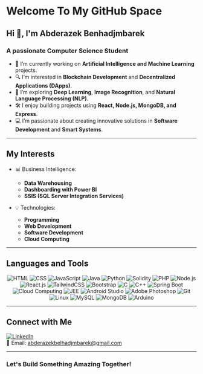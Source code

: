 # Welcome To My GitHub Space

## Hi 👋, I'm Abderazek Benhadjmbarek  
### A passionate Computer Science Student  

- 🌟 I’m currently working on **Artificial Intelligence and Machine Learning** projects.
- 🔍 I’m interested in **Blockchain Development** and **Decentralized Applications (DApps)**.
- 🤖 I’m exploring **Deep Learning**, **Image Recognition**, and **Natural Language Processing (NLP)**.
- 🛠️ I enjoy building projects using **React, Node.js, MongoDB, and Express**.
- 💻 I’m passionate about creating innovative solutions in **Software Development** and **Smart Systems**.

---

## My Interests

- 📊 Business Intelligence:  
  - **Data Warehousing**
  - **Dashboarding with Power BI**
  - **SSIS (SQL Server Integration Services)**  

- 💡 Technologies:
  - **Programming**    
  - **Web Development**
  - **Software Development**
  - **Cloud Computing**


---

## Languages and Tools  
<p align="center">
  <img src="https://img.shields.io/badge/HTML-orange?style=for-the-badge&logo=html5" alt="HTML" />
  <img src="https://img.shields.io/badge/CSS-blue?style=for-the-badge&logo=css3&logoColor=white" alt="CSS" />
  <img src="https://img.shields.io/badge/JavaScript-yellow?style=for-the-badge&logo=javascript" alt="JavaScript" />
  <img src="https://img.shields.io/badge/Java-red?style=for-the-badge&logo=java&logoColor=white" alt="Java" />
  <img src="https://img.shields.io/badge/Python-blue?style=for-the-badge&logo=python" alt="Python" />
  <img src="https://img.shields.io/badge/Solidity-black?style=for-the-badge&logo=solidity" alt="Solidity" />
  <img src="https://img.shields.io/badge/PHP-purple?style=for-the-badge&logo=php&logoColor=white" alt="PHP" />
  <img src="https://img.shields.io/badge/Node.js-green?style=for-the-badge&logo=node.js&logoColor=white" alt="Node.js" />
  <img src="https://img.shields.io/badge/React.js-lightblue?style=for-the-badge&logo=react" alt="React.js" />
  <img src="https://img.shields.io/badge/TailwindCSS-38B2AC?style=for-the-badge&logo=tailwind-css&logoColor=white" alt="TailwindCSS" />
  <img src="https://img.shields.io/badge/Bootstrap-purple?style=for-the-badge&logo=bootstrap&logoColor=white" alt="Bootstrap" />
  <img src="https://img.shields.io/badge/C-gray?style=for-the-badge&logo=c" alt="C" />
  <img src="https://img.shields.io/badge/C++-blue?style=for-the-badge&logo=cplusplus" alt="C++" />
  <img src="https://img.shields.io/badge/SpringBoot-green?style=for-the-badge&logo=springboot" alt="Spring Boot" />
  <img src="https://img.shields.io/badge/Cloud_Computing-lightblue?style=for-the-badge&logo=cloudflare&logoColor=white" alt="Cloud Computing" />
  <img src="https://img.shields.io/badge/JEE-orange?style=for-the-badge&logo=java&logoColor=white" alt="JEE" />
  <img src="https://img.shields.io/badge/Android_Studio-green?style=for-the-badge&logo=androidstudio&logoColor=white" alt="Android Studio" />
  <img src="https://img.shields.io/badge/Photoshop-blue?style=for-the-badge&logo=adobephotoshop&logoColor=white" alt="Adobe Photoshop" />
  <img src="https://img.shields.io/badge/Git-orange?style=for-the-badge&logo=git&logoColor=white" alt="Git" />
  <img src="https://img.shields.io/badge/Linux-black?style=for-the-badge&logo=linux&logoColor=white" alt="Linux" />
  <img src="https://img.shields.io/badge/MySQL-blue?style=for-the-badge&logo=mysql&logoColor=white" alt="MySQL" />
  <img src="https://img.shields.io/badge/MongoDB-green?style=for-the-badge&logo=mongodb&logoColor=white" alt="MongoDB" />
  <img src="https://img.shields.io/badge/Arduino-blue?style=for-the-badge&logo=arduino&logoColor=white" alt="Arduino" />
</p>

---

## Connect with Me  
[![LinkedIn](https://img.shields.io/badge/LinkedIn-blue?style=for-the-badge&logo=linkedin)](www.linkedin.com/in/abderazek-benhadjmbarek-9650612a3)  
📧 Email: [abderazekbelhadjmbarek@gmail.com](mailto:abderazekbelhadjmbarek@gmail.com)

---

### Let's Build Something Amazing Together!  


